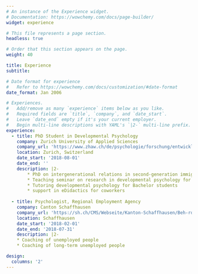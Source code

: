 ```yaml
---
# An instance of the Experience widget.
# Documentation: https://wowchemy.com/docs/page-builder/
widget: experience

# This file represents a page section.
headless: true

# Order that this section appears on the page.
weight: 40

title: Experience
subtitle:

# Date format for experience
#   Refer to https://wowchemy.com/docs/customization/#date-format
date_format: Jan 2006

# Experiences.
#   Add/remove as many `experience` items below as you like.
#   Required fields are `title`, `company`, and `date_start`.
#   Leave `date_end` empty if it's your current employer.
#   Begin multi-line descriptions with YAML's `|2-` multi-line prefix.
experience:
  - title: PhD Student in Developmental Psychology
    company: Zurich University of Applied Sciences
    company_url: 'https://www.zhaw.ch/de/psychologie/forschung/entwicklungs-und-familienpsychologie/'
    location: Zurich, Switzerland
    date_start: '2018-08-01'
    date_end: ''
    description: |2-
        * PhD on intergenerational relations in second-generation immigrants
        * Teaching seminar on research in developmental psychology for Bachelor students 
        * Tutoring developmental psychology for Bachelor students              
        * support in eDidactics for coworkers
        
  - title: Psychologist, Regional Employment Agency
    company: Canton Schaffhausen
    company_url: 'https://sh.ch/CMS/Webseite/Kanton-Schaffhausen/Beh-rde/Verwaltung/Volkswirtschaftsdepartement/Arbeitsamt-3858-DE.html'
    location: Schaffhausen
    date_start: '2018-02-01'
    date_end: '2018-07-31'
    description: |2-
    * Coaching of unemployed people
    * Coaching of long-term unemployed people

design:
  columns: '2'
---
```

